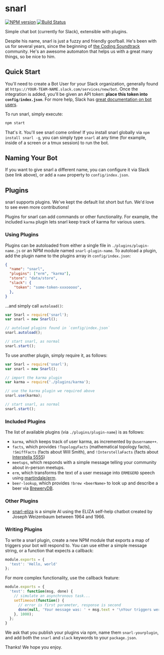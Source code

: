 snarl
=====
[![NPM version](	https://img.shields.io/npm/v/snarl.svg?style=flat-square)](https://www.npmjs.com/package/snarl)
[![Build Status](https://img.shields.io/travis/martindale/snarl.svg?branch=master&style=flat-square)](https://travis-ci.org/martindale/snarl)

Simple chat bot (currently for Slack), extensible with plugins.

Despite his name, snarl is just a fuzzy and friendly goofball.  He's been with
us for several years, since the beginning of [the Coding
Soundtrack](https://soundtrack.io) community.  He's an awesome automaton that
helps us with a great many things, so be nice to him.

## Quick Start
You'll need to create a Bot User for your Slack organization, generally found at
`https://YOUR-TEAM-NAME.slack.com/services/new/bot`.  Once the integration is
added, you'll be given an API token: **place this token into
`config/index.json`**.  For more help, Slack has [great documentation on bot
users][slack-bots].

To run snarl, simply execute:

```bash
npm start
```

That's it.  You'll see snarl come online!  If you install snarl globally via
`npm install snarl -g`, you can simply type `snarl` at any time (for example,
inside of a screen or a tmux session) to run the bot.

[slack-bots]: https://api.slack.com/bot-users

## Naming Your Bot
If you want to give snarl a different name, you can configure it via Slack (see
link above), or add a `name` property to `config/index.json`.

## Plugins
snarl supports plugins.  We've kept the default list short but fun.  We'd love
to see even more contributions!

Plugins for snarl can add commands or other functionality.  For example, the
included `karma` plugin lets snarl keep track of karma for various users.

### Using Plugins
Plugins can be autoloaded from either a single file in
`./plugins/plugin-name.js` or an NPM module named `snarl-plugin-name`.  To
autoload a plugin, add the plugin name to the plugins array in
`config/index.json`:

```json
{
  "name": "snarl",
  "plugins": ["erm", "karma"],
  "store": "data/store",
  "slack": {
    "token": "some-token-xxxooooo",
  },
}
```

...and simply call `autoload()`:

```js
var Snarl = require('snarl');
var snarl = new Snarl();

// autoload plugins found in `config/index.json`
snarl.autoload();

// start snarl, as normal
snarl.start();
```

To use another plugin, simply require it, as follows:

```js
var Snarl = require('snarl');
var snarl = new Snarl();

// import the karma plugin
var karma = require('./plugins/karma');

// use the karma plugin we required above
snarl.use(karma);

// start snarl, as normal
snarl.start();
```

### Included Plugins
The list of available plugins (via `./plugins/plugin-name`) is as follows:

- `karma`, which keeps track of user karma, as incremented by `@username++`.
- `facts`, which provides `!TopologyFacts` (mathematical topology facts), `!SmiffFacts` (facts about Will Smith), and `!InterstellaFacts` (facts about [Interstella 5555](https://en.wikipedia.org/wiki/Interstella_5555:_The_5tory_of_the_5ecret_5tar_5ystem))
- `meetups`, which responds with a simple message telling your community about in-person meetups.
- `erm`, which transforms the text of a user message into `ERMEGERD` speech using [martindale/erm](https://github.com/martindale/erm).
- `beer-lookup`, which provides `!brew <beerName>` to look up and describe a beer via [BreweryDB](http://www.brewerydb.com/).

### Other Plugins
- [snarl-eliza](https://github.com/martindale/snarl-eliza) is a simple AI using
the ELIZA self-help chatbot created by Joseph Weizenbaum between 1964 and 1966.

### Writing Plugins
To write a snarl plugin, create a new NPM module that exports a map of triggers
your bot will respond to.  You can use either a simple message string, or a
function that expects a callback:

```js
module.exports = {
  'test': 'Hello, world'
};
```

For more complex functionality, use the callback feature:

```js
module.exports = {
  'test': function(msg, done) {
    // simulate an asynchronous task...
    setTimeout(function() {
      // error is first parameter, response is second
      done(null, 'Your message was: ' + msg.text + '\nYour triggers were:' + msg.triggers);
    }, 1000);
  };
}
```

We ask that you publish your plugins via npm, name them `snarl-yourplugin`, and
add both the `snarl` and `slack` keywords to your `package.json`.

Thanks!  We hope you enjoy.
